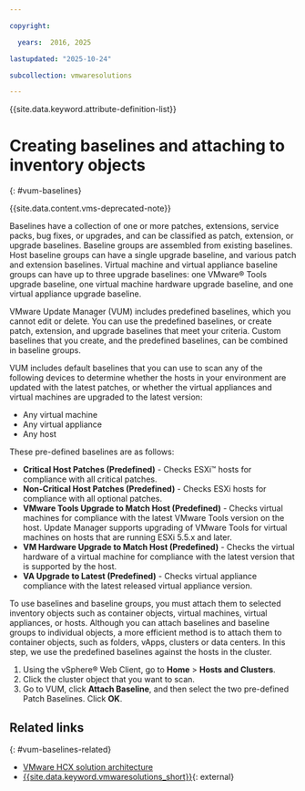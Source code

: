 ```yaml
---

copyright:

  years:  2016, 2025

lastupdated: "2025-10-24"

subcollection: vmwaresolutions

---
```


{{site.data.keyword.attribute-definition-list}}

# Creating baselines and attaching to inventory objects
{: #vum-baselines}

{{site.data.content.vms-deprecated-note}}

Baselines have a collection of one or more patches, extensions, service packs, bug fixes, or upgrades, and can be classified as patch, extension, or upgrade baselines. Baseline groups are assembled from existing baselines. Host baseline groups can have a single upgrade baseline, and various patch and extension baselines. Virtual machine and virtual appliance baseline groups can have up to three upgrade baselines: one VMware® Tools upgrade baseline, one virtual machine hardware upgrade baseline, and one virtual appliance upgrade baseline.

VMware Update Manager (VUM) includes predefined baselines, which you cannot edit or delete. You can use the predefined baselines, or create patch, extension, and upgrade baselines that meet your criteria. Custom baselines that you create, and the predefined baselines, can be combined in baseline groups.

VUM includes default baselines that you can use to scan any of the following devices to determine whether the hosts in your environment are updated with the latest patches, or whether the virtual appliances and virtual machines are upgraded to the latest version:
* Any virtual machine
* Any virtual appliance
* Any host

These pre-defined baselines are as follows:
* **Critical Host Patches (Predefined)** - Checks ESXi™ hosts for compliance with all critical patches.
* **Non-Critical Host Patches (Predefined)** - Checks ESXi hosts for compliance with all optional patches.
* **VMware Tools Upgrade to Match Host (Predefined)** - Checks virtual machines for compliance with the latest VMware Tools version on the host. Update Manager supports upgrading of VMware Tools for virtual machines on hosts that are running ESXi 5.5.x and later.
* **VM Hardware Upgrade to Match Host (Predefined)** - Checks the virtual hardware of a virtual machine for compliance with the latest version that is supported by the host.
* **VA Upgrade to Latest (Predefined)** - Checks virtual appliance compliance with the latest released virtual appliance version.

To use baselines and baseline groups, you must attach them to selected inventory objects such as container objects, virtual machines, virtual appliances, or hosts. Although you can attach baselines and baseline groups to individual objects, a more efficient method is to attach them to container objects, such as folders, vApps, clusters or data centers. In this step, we use the predefined baselines against the hosts in the cluster.

1. Using the vSphere® Web Client, go to **Home** > **Hosts and Clusters**.
2. Click the cluster object that you want to scan.
3. Go to VUM, click **Attach Baseline**, and then select the two pre-defined Patch Baselines. Click **OK**.

## Related links
{: #vum-baselines-related}

* [VMware HCX solution architecture](/docs/vmwaresolutions?topic=vmwaresolutions-hcx-archi-intro#hcx-archi-intro)
* [{{site.data.keyword.vmwaresolutions_short}}](https://www.ibm.com/products/vmware){: external}
